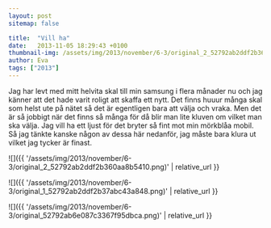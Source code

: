 ```yaml
---
layout: post
sitemap: false

title:  "Vill ha"
date:   2013-11-05 18:29:43 +0100
thumbnail-img: /assets/img/2013/november/6-3/original_2_52792ab2ddf2b360aa8b5410.png
author: Eva
tags: ["2013"]
---
```


Jag har levt med mitt helvita skal till min samsung i flera månader nu och jag känner att det hade varit roligt att skaffa ett nytt. Det finns huuur många skal som helst ute på nätet så det är egentligen bara att välja och vraka. Men det är så jobbigt när det finns så många för då blir man lite kluven om vilket man ska välja. Jag vill ha ett ljust för det bryter så fint mot min mörkblåa mobil. Så jag tänkte kanske någon av dessa här nedanför, jag måste bara klura ut vilket jag tycker är finast.

![]({{ '/assets/img/2013/november/6-3/original_2_52792ab2ddf2b360aa8b5410.png)'  | relative_url }}

![]({{ '/assets/img/2013/november/6-3/original_1_52792ab2ddf2b37abc43a848.png)'  | relative_url }}

![]({{ '/assets/img/2013/november/6-3/original_52792ab6e087c3367f95dbca.png)'  | relative_url }}

